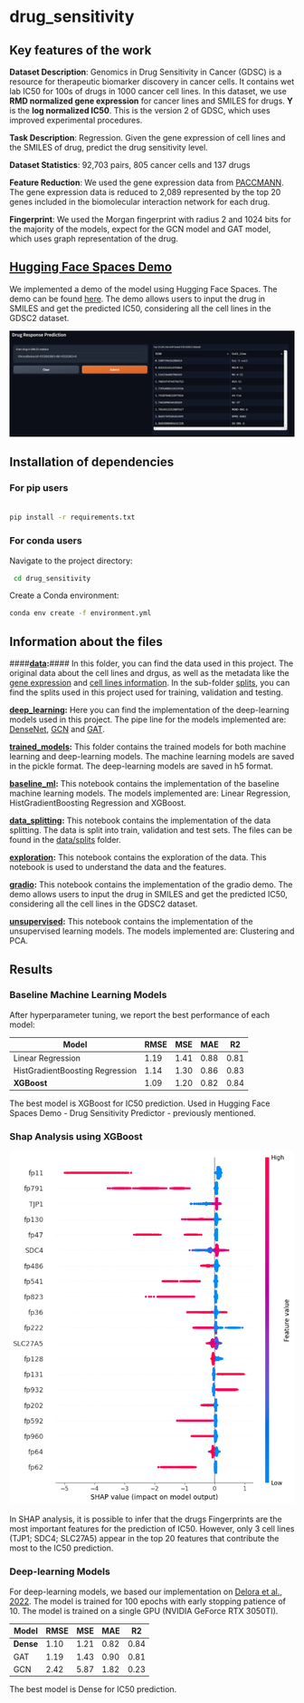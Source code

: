 # drug_sensitivity

## Key features of the work

**Dataset Description**: Genomics in Drug Sensitivity in Cancer (GDSC) is a resource for therapeutic biomarker discovery in cancer cells. It contains wet lab IC50 for 100s of drugs in 1000 cancer cell lines. In this dataset, we use **RMD normalized gene expression** for cancer lines and SMILES for drugs. **Y** is the **log normalized IC50**. This is the version 2 of GDSC, which uses improved experimental procedures.

**Task Description**: Regression. Given the gene expression of cell lines and the SMILES of drug, predict the drug sensitivity level.

**Dataset Statistics**: 92,703 pairs, 805 cancer cells and 137 drugs

**Feature Reduction**: We used the gene expression data from [PACCMANN](https://academic.oup.com/nar/article/48/W1/W502/5836770). The gene expression data is reduced to 2,089 represented by the top 20 genes included in the biomolecular interaction network for each drug.

**Fingerprint**: We used the Morgan fingerprint with radius 2 and 1024 bits for the majority of the models, expect for the GCN model and GAT model, which uses graph representation of the drug.

## <ins>Hugging Face Spaces Demo
We implemented a demo of the model using Hugging Face Spaces. The demo can be found [here](https://huggingface.co/spaces/paulo-seixal/drug_sensitivity). The demo allows users to input the drug in SMILES and get the predicted IC50, considering all the cell lines in the GDSC2 dataset.

![hug](data/hugging_face_spaces.png)

## Installation of dependencies

### For pip users

```bash

pip install -r requirements.txt

```

### For conda users


 Navigate to the project directory:

   ```bash
    cd drug_sensitivity
   ```


Create a Conda environment:

```bash
conda env create -f environment.yml
```
## Information about the files

####**<sis>[data](data):**#### In this folder, you can find the data used in this project. The original data about the cell lines and drgus, as well as the metadata like the [gene expression](data/gene_expression.csv) and [cell lines information](data/cell_line_info.csv). In the sub-folder [splits](data/splits), you can find the splits used in this project used for training, validation and testing.

**<sis>[deep_learning](deep_learning):** Here you can find the implementation of the deep-learning models used in this project. The pipe line for the models implemented are: [DenseNet](deep_learning/pipeline_dense.ipynb), [GCN](deep_learning/pipeline_druggcn.ipynb) and [GAT](deep_learning/pipeline_druggat.ipynb).

**<sis>[trained_models](trained_models):** This folder contains the trained models for both machine learning and deep-learning models. The machine learning models are saved in the pickle format. The deep-learning models are saved in h5 format.

**<sis>[baseline_ml](baseline_ml.ipynb):** This notebook contains the implementation of the baseline machine learning models. The models implemented are: Linear Regression, HistGradientBoosting Regression and XGBoost.

**<sis>[data_splitting](data_splitting.ipynb):** This notebook contains the implementation of the data splitting. The data is split into train, validation and test sets. The files can be found in the [data/splits](data/splits) folder.

**<sis>[exploration](exploration.ipynb):** This notebook contains the exploration of the data. This notebook is used to understand the data and the features.

**<sis>[gradio](gradio.ipynb):** This notebook contains the implementation of the gradio demo. The demo allows users to input the drug in SMILES and get the predicted IC50, considering all the cell lines in the GDSC2 dataset.

**<sis>[unsupervised](unsupervised.ipynb):** This notebook contains the implementation of the unsupervised learning models. The models implemented are: Clustering and PCA. 


## Results

### Baseline Machine Learning Models
After hyperparameter tuning, we report the best performance of each model:

| Model | RMSE | MSE | MAE | R2 |
| --- | --- | --- | --- | --- |
| Linear Regression | 1.19 | 1.41 | 0.88 | 0.81 |
| HistGradientBoosting Regression | 1.14 | 1.30 | 0.86 | 0.83 |
| **XGBoost** | 1.09 | 1.20 | 0.82 | 0.84 |

The best model is XGBoost for IC50 prediction. Used in Hugging Face Spaces Demo - Drug Sensitivity Predictor - previously mentioned.

### Shap Analysis using XGBoost

![shap](data/Shap_analysis.png)

In SHAP analysis, it is possible to infer that the drugs Fingerprints are the most important features for the prediction of IC50. However, only 3 cell lines (TJP1; SDC4; SLC27A5) appear in the top 20 features that contribute the most to the IC50 prediction. 

### Deep-learning Models

For deep-learning models, we based our implementation on [Delora et al., 2022](https://github.com/BioSystemsUM/drug_response_pipeline). The model is trained for 100 epochs with early stopping patience of 10. The model is trained on a single GPU (NVIDIA GeForce RTX 3050TI).

| Model | RMSE | MSE | MAE | R2 |
| --- | --- | --- | --- | --- |
| **Dense** | 1.10 | 1.21 | 0.82 | 0.84 |
| GAT | 1.19 | 1.43 | 0.90 | 0.81 |
| GCN | 2.42 | 5.87 | 1.82 | 0.23 |

The best model is Dense for IC50 prediction.
